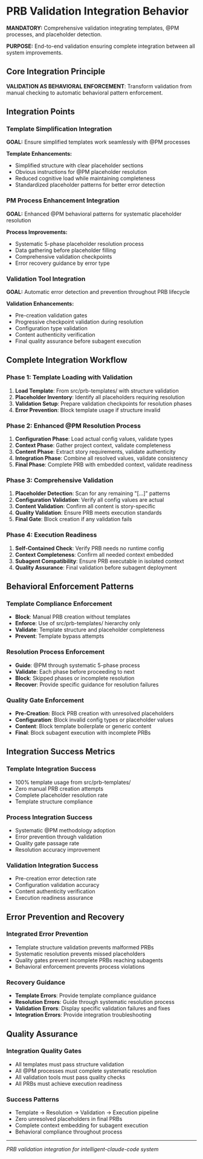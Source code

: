 # PRB Validation Integration Behavior

**MANDATORY:** Comprehensive validation integrating templates, @PM processes, and placeholder detection.

**PURPOSE:** End-to-end validation ensuring complete integration between all system improvements.

## Core Integration Principle

**VALIDATION AS BEHAVIORAL ENFORCEMENT**: Transform validation from manual checking to automatic behavioral pattern enforcement.

## Integration Points

### Template Simplification Integration
**GOAL:** Ensure simplified templates work seamlessly with @PM processes

**Template Enhancements:**
- Simplified structure with clear placeholder sections
- Obvious instructions for @PM placeholder resolution
- Reduced cognitive load while maintaining completeness
- Standardized placeholder patterns for better error detection

### PM Process Enhancement Integration
**GOAL:** Enhanced @PM behavioral patterns for systematic placeholder resolution

**Process Improvements:**
- Systematic 5-phase placeholder resolution process
- Data gathering before placeholder filling
- Comprehensive validation checkpoints
- Error recovery guidance by error type

### Validation Tool Integration
**GOAL:** Automatic error detection and prevention throughout PRB lifecycle

**Validation Enhancements:**
- Pre-creation validation gates
- Progressive checkpoint validation during resolution
- Configuration type validation
- Content authenticity verification
- Final quality assurance before subagent execution

## Complete Integration Workflow

### Phase 1: Template Loading with Validation
1. **Load Template**: From src/prb-templates/ with structure validation
2. **Placeholder Inventory**: Identify all placeholders requiring resolution
3. **Validation Setup**: Prepare validation checkpoints for resolution phases
4. **Error Prevention**: Block template usage if structure invalid

### Phase 2: Enhanced @PM Resolution Process
1. **Configuration Phase**: Load actual config values, validate types
2. **Context Phase**: Gather project context, validate completeness  
3. **Content Phase**: Extract story requirements, validate authenticity
4. **Integration Phase**: Combine all resolved values, validate consistency
5. **Final Phase**: Complete PRB with embedded context, validate readiness

### Phase 3: Comprehensive Validation
1. **Placeholder Detection**: Scan for any remaining "[...]" patterns
2. **Configuration Validation**: Verify all config values are actual
3. **Content Validation**: Confirm all content is story-specific
4. **Quality Validation**: Ensure PRB meets execution standards
5. **Final Gate**: Block creation if any validation fails

### Phase 4: Execution Readiness
1. **Self-Contained Check**: Verify PRB needs no runtime config
2. **Context Completeness**: Confirm all needed context embedded
3. **Subagent Compatibility**: Ensure PRB executable in isolated context
4. **Quality Assurance**: Final validation before subagent deployment

## Behavioral Enforcement Patterns

### Template Compliance Enforcement
- **Block**: Manual PRB creation without templates
- **Enforce**: Use of src/prb-templates/ hierarchy only
- **Validate**: Template structure and placeholder completeness
- **Prevent**: Template bypass attempts

### Resolution Process Enforcement
- **Guide**: @PM through systematic 5-phase process
- **Validate**: Each phase before proceeding to next
- **Block**: Skipped phases or incomplete resolution
- **Recover**: Provide specific guidance for resolution failures

### Quality Gate Enforcement
- **Pre-Creation**: Block PRB creation with unresolved placeholders
- **Configuration**: Block invalid config types or placeholder values
- **Content**: Block template boilerplate or generic content
- **Final**: Block subagent execution with incomplete PRBs

## Integration Success Metrics

### Template Integration Success
- 100% template usage from src/prb-templates/
- Zero manual PRB creation attempts
- Complete placeholder resolution rate
- Template structure compliance

### Process Integration Success
- Systematic @PM methodology adoption
- Error prevention through validation
- Quality gate passage rate
- Resolution accuracy improvement

### Validation Integration Success
- Pre-creation error detection rate
- Configuration validation accuracy
- Content authenticity verification
- Execution readiness assurance

## Error Prevention and Recovery

### Integrated Error Prevention
- Template structure validation prevents malformed PRBs
- Systematic resolution prevents missed placeholders
- Quality gates prevent incomplete PRBs reaching subagents
- Behavioral enforcement prevents process violations

### Recovery Guidance
- **Template Errors**: Provide template compliance guidance
- **Resolution Errors**: Guide through systematic resolution process
- **Validation Errors**: Display specific validation failures and fixes
- **Integration Errors**: Provide integration troubleshooting

## Quality Assurance

### Integration Quality Gates
- All templates must pass structure validation
- All @PM processes must complete systematic resolution
- All validation tools must pass quality checks
- All PRBs must achieve execution readiness

### Success Patterns
- Template → Resolution → Validation → Execution pipeline
- Zero unresolved placeholders in final PRBs
- Complete context embedding for subagent execution
- Behavioral compliance throughout process

---
*PRB validation integration for intelligent-claude-code system*